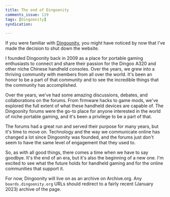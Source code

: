 ```yaml
---
title: The end of Dingoonity
comments_issue: 119
tags: [Dingoonity]
syndication: 

---
```


If you were familiar with [Dingoonity](https://boards.dingoonity.org), you might have noticed by now that I've made the decision to shut down the website.

I founded Dingoonity back in 2009 as a place for portable gaming enthusiasts to connect and share their passion for the Dingoo A320 and other niche Chinese handheld consoles. Over the years, we grew into a thriving community with members from all over the world. It's been an honor to be a part of that community and to see the incredible things that the community has accomplished.

Over the years, we've had some amazing discussions, debates, and collaborations on the forums. From firmware hacks to game mods, we've explored the full extent of what these handheld devices are capable of. The Dingoonity forums were the go-to place for anyone interested in the world of niche portable gaming, and it's been a privilege to be a part of that.

The forums had a great run and served their purpose for many years, but it's time to move on. Technology and the way we communicate online has changed a lot since Dingoonity was founded, and the forums just don't seem to have the same level of engagement that they used to.

So, as with all good things, there comes a time when we have to say goodbye. It's the end of an era, but it's also the beginning of a new one. I'm excited to see what the future holds for handheld gaming and for the online communities that support it.

For now, Dingoonity will live on as an archive on Archive.org. Any `boards.dingoonity.org` URLs should redirect to a fairly recent (January 2023) archive of the page.
